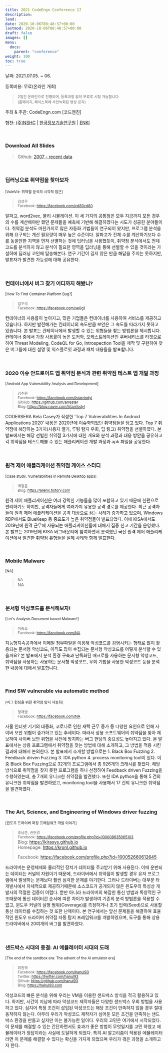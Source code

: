 ```yaml
---
title: 2021 CodeEngn Conference 17
description: 
lead: 
date: 2020-10-06T08:48:57+00:00
lastmod: 2020-10-06T08:48:57+00:00
draft: false
images: []
menu:
  docs:
    parent: "conference"
weight: 100
toc: true
---
```


날짜: 2021.07.05. ~ 06. &nbsp;

등록비용: 무료(온라인 개최) <br />
> <small>2일간 온라인으로 진행되며, 등록과정 없이 무료로 시청 가능합니다<br />
> (홈페이지, 페이스북에 사전녹화된 영상 공지) </small>

주최 & 주관: CodeEngn.com [코드엔진] &nbsp;

협찬: <a href='https://nshc.net' target='_blank'>(주)NSHC</a> | <a href='https://kitri.re.kr' target='_blank'>한국정보기술연구원</a> | <a href='https://enki.co.kr' target='_blank'>ENKI</a> &nbsp;

<br />

### Download All Slides

> Github: <a href='https://github.com/codeengn/codeengn-conference' target='_blank'>2007 - recent data</a>

<br />


### 딥러닝으로 취약점을 찾아보자

<small>[VulnViz: 취약점 분석의 시각적 접근]</small>

> <small>김성우 <br />
> Facebook: <a href='https://facebook.com/cd80cd80' target='_blank'>https://facebook.com/cd80cd80</a></small>

알파고, word2vec, 물리 시뮬레이션. 이 세 가지의 공통점은 모두 지금까지 모든 경우의 수를 계산해야만 했던 문제들을 예측에 기반해 해결하겠다는 시도가 성공한 분야들이다. 취약점 분석도 마찬가지로 많은 자동화 기법들이 연구되어 왔지만, 프로그램 분석을 위해 요구되는 계산 필요량이 매우 높은 수준이다. 알파고가 전체 수를 계산하기보다 수를 놓을만한 지역을 먼저 선별하는 것에 딥러닝을 사용했듯이, 취약점 분석에서도 전체 코드를 분석하지 않고 분석이 필요한 영역을 딥러닝을 통해 선별할 수 있을 것이라는 가설하에 딥러닝 코인에 탑승해본다. 연구 기간이 길지 않은 만큼 해답을 주지는 못하지만, 발표자가 발견한 가능성에 대해 공유한다.

<br />

### 컨테이너에서 버그 찾기 어디까지 해봤니?

<small>[How To Find Container Platform  Bug?]</small>

> <small>김우석 <br />
> Facebook: <a href='https://facebook.com/se0g1' target='_blank'>https://facebook.com/se0g1</a></small>

컨테이너의 사용률이 높아지고, 많은 기업들은 컨테이너를 사용하여 서비스를 제공하고 있습니다. 하지만 발전해가는 컨테이너의 속도만큼 보안은 그 속도를 따라가지 못하고 있습니다. 본 발표는 컨테이너에서 발생할 수 있는 위협들을 찾는 방법론을 제시합니다. 컨테이너 중에서 가장 사용률이 높은 도커와, 오케스트레이션인 쿠버네티스를 타겟으로 하여  Threat Modeling, CodeQL for Go, Introspection Tool을 제작 및 구현하여 찾은 버그들에 대한 설명 및 익스플로잇 과정과 패치 내용들을 발표합니다.

<br />

### 2020 이슈 안드로이드 앱 취약점 분석과 관련 취약점 테스트 앱 개발 과정

<small>[Android App Vulnerability Analysis and Development]</small>

> <small>김주원 <br />
> Facebook: <a href='https://facebook.com/lstarrlodyl' target='_blank'>https://facebook.com/lstarrlodyl</a><br />
> GitHub: <a href='https://github.com/arrester' target='_blank'>https://github.com/arrester</a><br />
> Blog: <a href='https://blog.naver.com/lstarrlodyl' target='_blank'>https://blog.naver.com/lstarrlodyl</a></small>

CODERSERA Kela Casey가 작성한 'Top 7 Vulnerabilities In Android Applications 2020' 내용은 2020년에 이슈화되었던 취약점들을 담고 있다. Top 7 취약점에 해당하는 3가지(사용자 열거, 루팅 탐지 우회, 딥 링크) 취약점을 선별하였다. 본 발표에서는 해당 선별한 취약점 3가지에 대한 개요와 분석 과정과 대응 방안을 공유하고 각 취약점을 테스트해볼 수 있는 애플리케이션 개발 과정과 apk 파일을 공유한다.

<br />

### 원격 제어 애플리케이션 취약점 케이스 스터디

<small>[Case study: Vulnerabilities in Remote Desktop apps]</small>

> <small>백정운 <br />
> Blog: <a href='https://alienx.tistory.com' target='_blank'>https://alienx.tistory.com</a></small>

원격 제어 애플리케이션은 여러 강력한 기능들을 많이 포함하고 있기 때문에 한편으로 편리하기도 하지만, 공격자들에게 여러가지 유용한 공격 경로를 제공한다. 최근 공격자들이 원격 제어 애플리케이션을 공격 대상으로 삼는 사례가 증가하고 있으며, Windows RDP에서도 BlueKeep 등 중요도가 높은 취약점들이 발표되었다. 이에 KISA에서도 2019년에 원격 근무에 사용되는 애플리케이션들에 대해서 집중 신고 기간을 운영했다. 본 발표는 2019년에 KISA 버그바운티에 참여하면서 분석했던 국산 원격 제어 애플리케이션에서 발견한 취약점 유형들을 실제 사례와 함께 발표한다.

<br />

### Mobile Malware
<small>[NA]</small>
> <small>NA </small><br />
NA
<br />


### 문서형 악성코드를 분석해보자!

<small>[Let's Analysis Document based Malware!]</small>

> <small>이충호 <br />
> Facebook: <a href='https://facebook.com/NA' target='_blank'>https://facebook.com/NA</a></small>

지능형지속공격에서 이메일 첨부파일을 이용해 악성코드를 감염시키는 형태로 많이 활용되는 문서형 악성코드, 아직도 많이 수집되는 문서형 악성코드를 어떻게 분석할 수 있을까요?
본 발표에서 분석 환경 구축과 난독화된 매크로를 사용하는 문서형 악성코드, 취약점을 사용하는 사용하는 문서형 악성코드, 우회 기법을 사용한 악성코드 등을 분석한 내용에 대해서 발표합니다.

<br />


### Find SW vulnerable via automatic method

<small>[버그 헌팅을 위한 취약점 탐지 자동화]</small>

> <small>정재영 <br />
> Facebook: <a href='https://facebook.com/NA' target='_blank'>https://facebook.com/NA</a></small>

사물 인터넷 기기의 대중화, 코로나로 인한 재택 근무 증가 등 다양한 요인으로 인해 사이버 보안 위협이 증가하고 있는 추세이다. 따라서 상용 소프트웨어의 취약점을 찾아 제보하여 사이버 보안 위협을 사전에 방지하는 버그 헌팅의 중요성도 높아지고 있다. 본 발표에서는 상용 프로그램에서 취약점을 찾는 방법에 대해 소개하고, 그 방법을 적용 시킨 결과에 대해서 논의한다. 본 발표에서 소개할 방법으로는 1. Black Box Fuzzing 2. Feedback driven Fuzzing 3. IDA python 4. process monitoring tool이 있다. 이중 Black Box Fuzzing으로 32개의 프로그램에서 총 926개의 크래시를 찾았다. 해당 방식으로 취약점을 찾지 못한 프로그램을 하나 선정하여 Feedback driven Fuzzing을 수행하였는데, 총 7개의 유니크한 취약점을 발견했다. 또한 IDA python을 통해 5 건의 유니크한 취약점을 발견하였고, monitoring tool을 사용해서 17 건의 유니크한 취약점을 발견하였다.

<br />


### The Art, Science, and Engineering of Windows driver fuzzing

<small>[윈도우 드라이버 퍼징 프레임워크 개발 이야기]</small>

> <small>조남준, 권현경 <br />
> Facebook: <a href='https://facebook.com/profile.php?id=100008635065103' target='_blank'>https://facebook.com/profile.php?id=100008635065103</a></small><br />
> Blog: <a href='https://kirasys.github.io' target='_blank'>https://kirasys.github.io</a></small><br />
> Homepage: <a href='https://kronl.github.io' target='_blank'>https://kronl.github.io</a></small><br />
> 
> Facebook: <a href='https://facebook.com/profile.php?id=100052660612645' target='_blank'>https://facebook.com/profile.php?id=100052660612645</a><br />

드라이버는 운영체제와 물리적인 장치가 데이터를 주고받기 위해 사용된다. 이때 운반되는 데이터는 커널의 자원이기 때문에, 드라이버에서 취약점이 발생할 경우 유저 프로그램에서 발생하는 문제보다 훨씬 심각한 문제를 야기한다. 그러나 드라이버는 대부분 타 개발사에서 자체적으로 제공하기때문에 소스코드가 공개되지 않은 윈도우의 특성상 개발사의 적절한 검증이 어렵다. 뿐만 아니라 드라이버의 복잡한 통신 방법과 독창적인 구조때문에 통신 데이터간 순서에 따른 차이가 발생하여 기존의 분석 방법론을 적용할 수 없고, 윈도우 커널의 실행 범위(Coverage)를 측정하거나 초기 입력(Seed)으로 사용할 통신 데이터를 수집하는 것 또한 난제이다. 본 연구에서는 앞선 문제들을 해결하여 효율적인 윈도우 드라이버 취약점 자동 탐지 프레임워크를 개발하였으며, 도구를 통해 상용 드라이버에서 20여개의 버그를 발견하였다. 

<br />

### 샌드박스 시대의 종결: AI 에뮬레이터 시대의 도래

<small>[The end of the sandbox era: The advent of the AI emulator era]</small>

> <small>최원혁<br />
> Facebook: <a href='https://facebook.com/hanul93' target='_blank'>https://facebook.com/hanul93</a><br />
> Twitter: <a href='https://twitter.com/hanul93' target='_blank'>https://twitter.com/hanul93</a><br />
> Github: <a href='https://github.com/hanul93' target='_blank'>https://github.com/hanul93</a><br />
> Blog: <a href='https://hanul93.com' target='_blank'>https://hanul93.com</a></small>

악성코드의 빠른 분석을 위해 우리는 VM을 이용한 샌드박스 방식을 적극 활용하고 있다. 하지만, 시간이 지남에 따라 악성코드 제작자들은 다양한 샌드박스 우회 방법을 사용하고 있다. 심지어 특정 조건이 삽입된 악성코드는  해당 조건이 만족하지 않을 경우 절대 동작하지 않는다. 아무리 우리가 악성코드 제작자가 심어둔 모든 조건을 만족하는 샌드박스 환경을 만들고 싶지만 이는 불가능한 일이다. 우리의 고민은 여기에서 시작되었다. 이 문제를 해결할 수 있는 간단하면서도 효과가 좋은 방법이 무엇일지를 고민 하였고 에뮬레이터가 정답이라는 사실에 도달하게 되었다. 특히 AI 알고리즘이 적용된 에뮬레이터라면 이 문제를 해결할 수 있다는 확신을 가지게 되었으며 우리가 겪은 과정을 소개하고자 한다.

<br />


